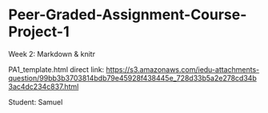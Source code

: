 # Peer-Graded-Assignment-Course-Project-1
Week 2: Markdown &amp; knitr

PA1_template.html direct link:
https://s3.amazonaws.com/iedu-attachments-question/99bb3b3703814bdb79e45928f438445e_728d33b5a2e278cd34b3ac4dc234c837.html

Student:
Samuel
